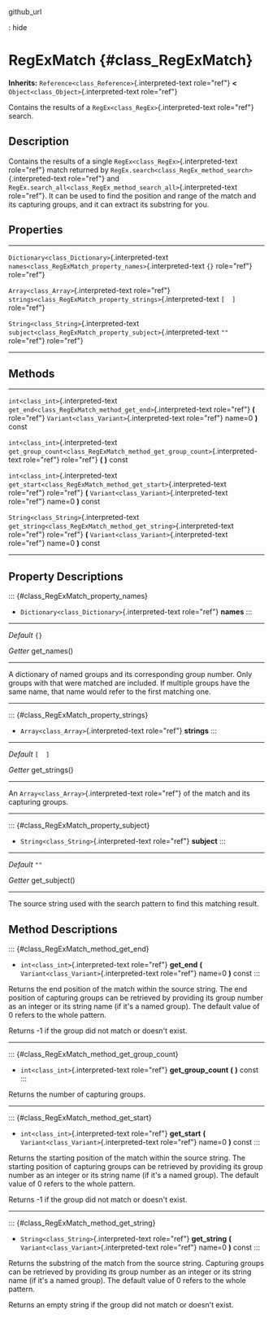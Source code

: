 github\_url

:   hide

RegExMatch {#class_RegExMatch}
==========

**Inherits:** `Reference<class_Reference>`{.interpreted-text role="ref"}
**\<** `Object<class_Object>`{.interpreted-text role="ref"}

Contains the results of a `RegEx<class_RegEx>`{.interpreted-text
role="ref"} search.

Description
-----------

Contains the results of a single `RegEx<class_RegEx>`{.interpreted-text
role="ref"} match returned by
`RegEx.search<class_RegEx_method_search>`{.interpreted-text role="ref"}
and `RegEx.search_all<class_RegEx_method_search_all>`{.interpreted-text
role="ref"}. It can be used to find the position and range of the match
and its capturing groups, and it can extract its substring for you.

Properties
----------

  -------------------------------------------------- ---------------------------------------------------------------- --------
  `Dictionary<class_Dictionary>`{.interpreted-text   `names<class_RegExMatch_property_names>`{.interpreted-text       `{}`
  role="ref"}                                        role="ref"}                                                      

  `Array<class_Array>`{.interpreted-text role="ref"} `strings<class_RegExMatch_property_strings>`{.interpreted-text   `[  ]`
                                                     role="ref"}                                                      

  `String<class_String>`{.interpreted-text           `subject<class_RegExMatch_property_subject>`{.interpreted-text   `""`
  role="ref"}                                        role="ref"}                                                      
  -------------------------------------------------- ---------------------------------------------------------------- --------

Methods
-------

  ------------------------------------------ ------------------------------------------------------------------------------
  `int<class_int>`{.interpreted-text         `get_end<class_RegExMatch_method_get_end>`{.interpreted-text role="ref"} **(**
  role="ref"}                                `Variant<class_Variant>`{.interpreted-text role="ref"} name=0 **)** const

  `int<class_int>`{.interpreted-text         `get_group_count<class_RegExMatch_method_get_group_count>`{.interpreted-text
  role="ref"}                                role="ref"} **(** **)** const

  `int<class_int>`{.interpreted-text         `get_start<class_RegExMatch_method_get_start>`{.interpreted-text role="ref"}
  role="ref"}                                **(** `Variant<class_Variant>`{.interpreted-text role="ref"} name=0 **)**
                                             const

  `String<class_String>`{.interpreted-text   `get_string<class_RegExMatch_method_get_string>`{.interpreted-text role="ref"}
  role="ref"}                                **(** `Variant<class_Variant>`{.interpreted-text role="ref"} name=0 **)**
                                             const
  ------------------------------------------ ------------------------------------------------------------------------------

Property Descriptions
---------------------

::: {#class_RegExMatch_property_names}
-   `Dictionary<class_Dictionary>`{.interpreted-text role="ref"}
    **names**
:::

  ----------- --------------
  *Default*   `{}`

  *Getter*    get\_names()
  ----------- --------------

A dictionary of named groups and its corresponding group number. Only
groups with that were matched are included. If multiple groups have the
same name, that name would refer to the first matching one.

------------------------------------------------------------------------

::: {#class_RegExMatch_property_strings}
-   `Array<class_Array>`{.interpreted-text role="ref"} **strings**
:::

  ----------- ----------------
  *Default*   `[  ]`

  *Getter*    get\_strings()
  ----------- ----------------

An `Array<class_Array>`{.interpreted-text role="ref"} of the match and
its capturing groups.

------------------------------------------------------------------------

::: {#class_RegExMatch_property_subject}
-   `String<class_String>`{.interpreted-text role="ref"} **subject**
:::

  ----------- ----------------
  *Default*   `""`

  *Getter*    get\_subject()
  ----------- ----------------

The source string used with the search pattern to find this matching
result.

Method Descriptions
-------------------

::: {#class_RegExMatch_method_get_end}
-   `int<class_int>`{.interpreted-text role="ref"} **get\_end** **(**
    `Variant<class_Variant>`{.interpreted-text role="ref"} name=0 **)**
    const
:::

Returns the end position of the match within the source string. The end
position of capturing groups can be retrieved by providing its group
number as an integer or its string name (if it\'s a named group). The
default value of 0 refers to the whole pattern.

Returns -1 if the group did not match or doesn\'t exist.

------------------------------------------------------------------------

::: {#class_RegExMatch_method_get_group_count}
-   `int<class_int>`{.interpreted-text role="ref"} **get\_group\_count**
    **(** **)** const
:::

Returns the number of capturing groups.

------------------------------------------------------------------------

::: {#class_RegExMatch_method_get_start}
-   `int<class_int>`{.interpreted-text role="ref"} **get\_start** **(**
    `Variant<class_Variant>`{.interpreted-text role="ref"} name=0 **)**
    const
:::

Returns the starting position of the match within the source string. The
starting position of capturing groups can be retrieved by providing its
group number as an integer or its string name (if it\'s a named group).
The default value of 0 refers to the whole pattern.

Returns -1 if the group did not match or doesn\'t exist.

------------------------------------------------------------------------

::: {#class_RegExMatch_method_get_string}
-   `String<class_String>`{.interpreted-text role="ref"} **get\_string**
    **(** `Variant<class_Variant>`{.interpreted-text role="ref"} name=0
    **)** const
:::

Returns the substring of the match from the source string. Capturing
groups can be retrieved by providing its group number as an integer or
its string name (if it\'s a named group). The default value of 0 refers
to the whole pattern.

Returns an empty string if the group did not match or doesn\'t exist.
